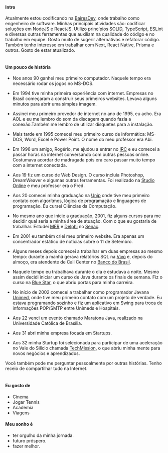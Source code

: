 
#### Intro
Atualmente estou codificando na [BairesDev](https://www.bairesdev.com/), onde trabalho como engenheiro de software. Minhas principais atividades são: codificar soluções em NodeJS e ReactJS. Utilizo princípios SOLID, TypeScript, ESLint e diversas outras ferramentas que auxiliam na qualidade do código e no trabalho em equipe. Gosto muito de sugerir alternativas e refatorar código.
<br>
Também tenho interesse em trabalhar com Next, React Native, Prisma e outros. Gosto de estar atualizado.
<br><br>
#### Um pouco de história

- Nos anos 90 ganhei meu primeiro computador. Naquele tempo era necessário rodar os jogos no MS-DOS.

- Em 1994 tive minha primeira experiência com internet. Empresas no Brasil começaram a construir seus primeiros websites. Levava alguns minutos para abrir uma simples imagem.

- Assinei meu primeiro provedor de internet no ano de 1995, eu acho. Era AOL e eu me lembro do som da discagem quando fazia a conexão.Também me lembro de utilizar disquetes para a instalação.

- Mais tarde em 1995 comecei meu primeiro curso de informática: MS-DOS, Word, Excel e Power Point. O nome do meu professor era Abi.

- Em 1996 um amigo, Rogério, me ajudou a entrar no [IRC](https://pt.wikipedia.org/wiki/Internet_Relay_Chat) e eu comecei a passar horas na internet conversando com outras pessoas online. Costumava acordar de madrugada pois era caro passar muito tempo com a internet conectada.

- Aos 19 fiz um curso de Web Design. O curso incluía Photoshop, DreamWeaver e algumas outras ferramentas. Foi realizado na [Studio Online](https://www.studioonline.com.br) e meu professor era o Fred.

- Aos 20 comecei minha graduação na [Unip](http://unip.br) onde tive meu primeiro contato com algorítmos, lógica de programação e linguagens de programação. Eu cursei Ciências da Computação.

- No mesmo ano que inicie a graduação, 2001, fiz alguns cursos para me decidir qual seria a minha área de atuação. Com o que eu gostaria de trabalhar. Estudei [MER](https://en.wikipedia.org/wiki/Entity–relationship_model) e [Delphi](https://en.wikipedia.org/wiki/Delphi_(software)) no [Senac](https://www.senac.br).

- Em 2001 eu também criei meu primeiro website. Era apenas um concentrador estático de notícias sobre o 11 de Setembro.

- Alguns meses depois comecei a trabalhar em duas empresas ao mesmo tempo: durante a manhã gerava relatórios SQL na [Vivo](https://pt.wikipedia.org/wiki/TCO) e, depois do almoço, era atendente de Call Center no [Banco do Brasil](https://www.bbts.com.br).

- Naquele tempo eu trabalhava durante o dia e estudava a noite. Mesmo assim decidi iniciar um curso de Java durante os finais de semana. Fiz o curso na [Blue Star](http://bluestar.technology), o que abriu portas para minha carreira.

- No início de 2002 comecei a trabalhar como programador Javana [Unimed](https://www.unimed.coop.br), onde tive meu primeiro contato com um projeto de verdade. Eu estava programando sozinho e fiz um aplicativo em Swing para troca de informações POP/SMTP entre Unimeds e Hospitais.

- Aos 22 venci um evento chamado Maratona Java, realizado na Universidade Católica de Brasília.

- Aos 31 abri minha empresa focada em Startups.

- Aos 32 minha Startup foi selecionada para participar de uma aceleração no Vale do Silício chamada [TechMission](https://revistapegn.globo.com/Startups/noticia/2013/08/conheca-startups-vencedoras-da-techmission-2013.html), o que abriu minha mente para novos negócios e aprendizados.

Você também pode me perguntar pessoalmente por outras histórias. Tenho receio de compartilhar tudo na Internet.
<br><br>
#### Eu gosto de
- Cinema
- Jogar Tennis
- Academia
- Viagens

#### Meu sonho é

- ter orgulho da minha jornada.
- futuro próspero.
- fazer melhor.


